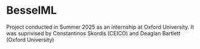 # BesselML
Project conducted in Summer 2025 as an internship at Oxford University. It was suprivised by Constantinos Skordis (CEICO) and Deaglan Bartlett (Oxford University)
